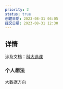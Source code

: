 ```yaml
---
priority: 2
status: true
创建日期: 2023-08-31 04:05
提交日期: 2023-08-31 12:30
---
```

## 详情
涉及文档：[科大选课](file:///E:\Documents\1.Personal\meng-Postgraduate\中科大相关文件\中国科学技术大学电子信息工程类专业学位硕士研究生培养方案2022.pdf)
### 个人想法
大数据方向
